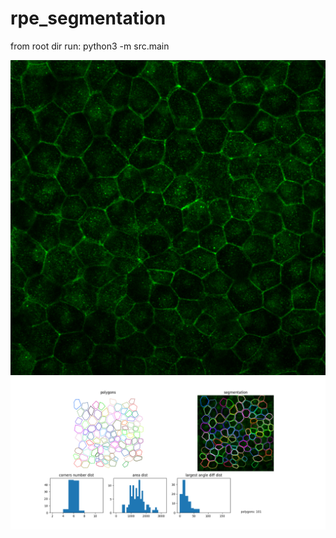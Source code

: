 # rpe_segmentation

from root dir run:
python3 -m src.main

![example input](./data/1.png)
![example output](./Figure_1.png)
